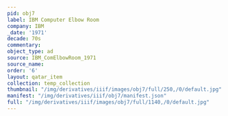 ```yaml
---
pid: obj7
label: IBM Computer Elbow Room
company: IBM
_date: '1971'
decade: 70s
commentary:
object_type: ad
source: IBM_ComElbowRoom_1971
source_name:
order: '6'
layout: qatar_item
collection: temp_collection
thumbnail: "/img/derivatives/iiif/images/obj7/full/250,/0/default.jpg"
manifest: "/img/derivatives/iiif/obj7/manifest.json"
full: "/img/derivatives/iiif/images/obj7/full/1140,/0/default.jpg"
---
```

